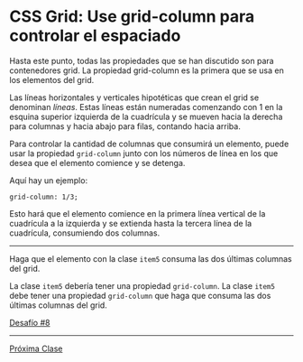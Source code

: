 # CSS Grid: Use grid-column para controlar el espaciado

Hasta este punto, todas las propiedades que se han discutido son para contenedores grid. La propiedad grid-column es la primera que se usa en los elementos del grid.

Las líneas horizontales y verticales hipotéticas que crean el grid se denominan _líneas_. Estas líneas están numeradas comenzando con 1 en la esquina superior izquierda de la cuadrícula y se mueven hacia la derecha para columnas y hacia abajo para filas, contando hacia arriba.

Para controlar la cantidad de columnas que consumirá un elemento, puede usar la propiedad `grid-column` junto con los números de línea en los que desea que el elemento comience y se detenga.

Aquí hay un ejemplo:
````
grid-column: 1/3;
````

Esto hará que el elemento comience en la primera línea vertical de la cuadrícula a la izquierda y se extienda hasta la tercera línea de la cuadrícula, consumiendo dos columnas.

----
Haga que el elemento con la clase `item5` consuma las dos últimas columnas del grid.

La clase `item5` debería tener una propiedad `grid-column`.
La clase `item5` debe tener una propiedad `grid-column` que haga que consuma las dos últimas columnas del grid.

[Desafío #8](https://codepen.io/sebastiantorres86/pen/zYGKowL)

----
[Próxima Clase](https://github.com/sebastiantorres86/Curso-CSS-Grid/blob/master/9-controlar-espaciado-congrid-row.md)